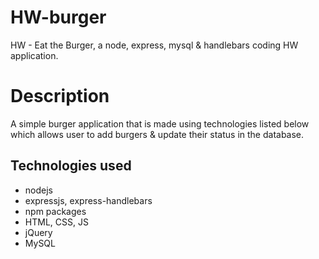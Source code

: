 # HW-burger
HW - Eat the Burger, a node, express, mysql &amp; handlebars coding HW application.

# Description
A simple burger application that is made using technologies listed below which allows user to add burgers & update their status in the database.

## Technologies used
 - nodejs
 - expressjs, express-handlebars
 - npm packages
 - HTML, CSS, JS
 - jQuery
 - MySQL
